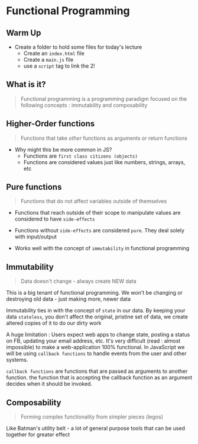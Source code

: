 # Functional Programming

## Warm Up

- Create a folder to hold some files for today's lecture
  - Create an `index.html` file
  - Create a `main.js` file
  - use a `script` tag to link the 2!

## What is it?
> Functional programming is a programming paradigm focused on the following concepts : immutability and composability

## Higher-Order functions
> Functions that take _other_ functions as arguments or return functions

- Why might this be more common in JS?
  - Functions are `first class citizens (objects)`
  - Functions are considered values just like numbers, strings, arrays, etc

## Pure functions
> Functions that do not affect variables outside of themselves

- Functions that reach outside of their scope to manipulate values are considered to have `side-effects`

- Functions without `side-effects` are considered `pure`.  They deal solely with input/output

- Works well with the concept of `immutability` in functional programming

## Immutability
> Data doesn't change - always create NEW data

This is a big tenant of functional programming.  We won't be changing or destroying old data - just making more, newer data

Immutability ties in with the concept of `state` in our data.  By keeping your data `stateless`, you don't affect the original, pristine set of data, we create altered copies of it to do our dirty work

A huge limitation : 
Users expect web apps to change state, posting a status on FB, updating your email address, etc.
It's very difficult (read : almost impossible) to make a web-application 100% functional.  In JavaScript we will be using `callback functions` to handle events from the user and other systems.

`callback functions` are functions that are passed as arguments to another function.  the function that is accepting the callback function as an argument decides when it should be invoked.

## Composability
> Forming complex functionality from simpler pieces (legos)

Like Batman's utility belt - a lot of general purpose tools that can be used together for greater effect


